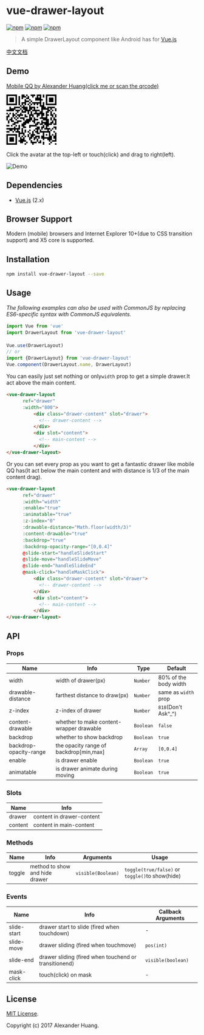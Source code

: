 # vue-drawer-layout
[![npm](https://img.shields.io/npm/v/vue-drawer-layout.svg)](https://www.npmjs.org/package/vue-drawer-layout)
[![npm](https://img.shields.io/npm/dt/vue-drawer-layout.svg)](https://www.npmjs.org/package/vue-drawer-layout)
[![npm](https://img.shields.io/npm/l/vue-drawer-layout.svg)](https://www.npmjs.org/package/vue-drawer-layout)
> A simple DrawerLayout component like Android has for [Vue.js](http://vuejs.org)

[中文文档](README.zh-CN.md)

## Demo
[Mobile QQ by Alexander Huang(click me or scan the qrcode)](http://chat.codehuang.com/message)

![Try it](assets/qrcode.png)

Click the avatar at the top-left or touch(click) and drag to right(left).

![Demo](assets/demo.gif)

## Dependencies
* [Vue.js](http://vuejs.org) (2.x)

## Browser Support
Modern (mobile) browsers and Internet Explorer 10+(due to CSS transition support) and X5 core is supported.

## Installation

```bash
npm install vue-drawer-layout --save
```

## Usage

*The following examples can also be used with CommonJS by replacing ES6-specific syntax with CommonJS equivalents.*

```js
import Vue from 'vue'
import DrawerLayout from 'vue-drawer-layout'

Vue.use(DrawerLayout)
// or
import {DrawerLayout} from 'vue-drawer-layout'
Vue.component(DrawerLayout.name, DrawerLayout)
```
You can easily just set nothing or only`width` prop to get a simple drawer.It act above the main content.
```html
<vue-drawer-layout
      ref="drawer"
      :width="800">
          <div class="drawer-content" slot="drawer">
            <!-- drawer-content -->
          </div>
          <div slot="content">
            <!-- main-content -->
          </div>
</vue-drawer-layout>
```
Or you can set every prop as you want to get a fantastic drawer like mobile QQ has(It act below the main content and with distance is 1/3 of the main content drag).

```html
<vue-drawer-layout
      ref="drawer"
      :width="width"
      :enable="true"
      :animatable="true"
      :z-index="0"
      :drawable-distance="Math.floor(width/3)"
      :content-drawable="true"
      :backdrop="true"
      :backdrop-opacity-range="[0,0.4]"
      @slide-start="handleSlideStart"
      @slide-move="handleSlideMove"
      @slide-end="handleSlideEnd"
      @mask-click="handleMaskClick">
          <div class="drawer-content" slot="drawer">
            <!-- drawer-content -->
          </div>
          <div slot="content">
            <!-- main-content -->
          </div>
</vue-drawer-layout>
```

## API

### Props

| Name | Info | Type | Default |
|-----------|-----------|-----------|-------------|
| width | width of drawer(px) | `Number` | 80% of the body width |
| drawable-distance | farthest distance to draw(px) | `Number` | same as `width` prop |
| z-index | z-index of drawer | `Number` | `818`(Don't Ask^_^) |
| content-drawable | whether to make content-wrapper drawable | `Boolean` | `false` |
| backdrop | whether to show backdrop | `Boolean` | `true` |
| backdrop-opacity-range | the opacity range of backdrop[min,max] | `Array` | `[0,0.4]` |
| enable | is drawer enable | `Boolean` | `true` |
| animatable | is drawer animate during moving | `Boolean` | `true` |

### Slots

| Name | Info | 
|-----------|-----------|
| drawer | content in drawer-content |
| content | content in main-content |

### Methods

| Name | Info | Arguments | Usage |
|-----------|-----------|-----------|-----------|
| toggle | method to show and hide drawer | `visible(Boolean)` | `toggle(true/false)` or `toggle()`to show(hide) |

### Events

| Name | Info | Callback Arguments |
|-----------|-----------|-----------|
| slide-start | drawer start to slide (fired when touchdown) | - |
| slide-move | drawer sliding (fired when touchmove) | `pos(int)` |
| slide-end | drawer sliding (fired when touchend or transitionend) | `visible(boolean)` |
| mask-click | touch(click) on mask  | - |

## License
[MIT License](LICENSE).

Copyright (c) 2017 Alexander Huang.
